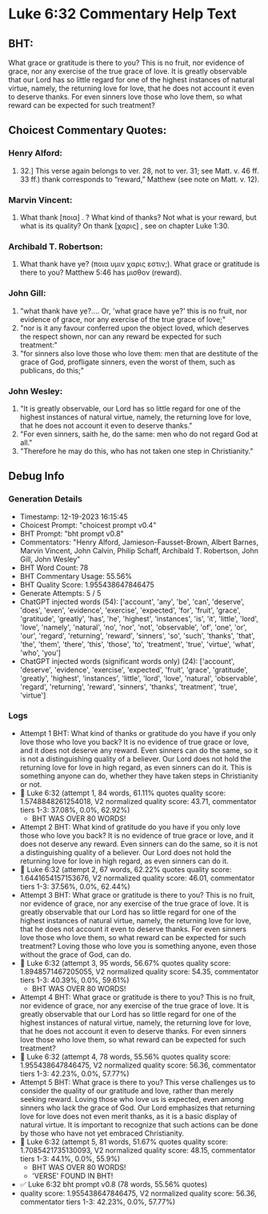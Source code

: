 # Luke 6:32 Commentary Help Text

## BHT:
What grace or gratitude is there to you? This is no fruit, nor evidence of grace, nor any exercise of the true grace of love. It is greatly observable that our Lord has so little regard for one of the highest instances of natural virtue, namely, the returning love for love, that he does not account it even to deserve thanks. For even sinners love those who love them, so what reward can be expected for such treatment?

## Choicest Commentary Quotes:
### Henry Alford:
1.  32.] This verse again belongs to ver. 28, not to ver. 31; see Matt. v. 46 ff. 33 ff.) thank corresponds to “reward,” Matthew (see note on Matt. v. 12).

### Marvin Vincent:
1. What thank [ποια] . ? What kind of thanks? Not what is your reward, but what is its quality? On thank [χαρις] , see on chapter Luke 1:30.


### Archibald T. Robertson:
1.  What thank have ye? (ποια υμιν χαρις εστιν;). What grace or gratitude is there to you? Matthew 5:46 has μισθον (reward). 


### John Gill:
1. "what thank have ye?.... Or, 'what grace have ye?' this is no fruit, nor evidence of grace, nor any exercise of the true grace of love;"
2. "nor is it any favour conferred upon the object loved, which deserves the respect shown, nor can any reward be expected for such treatment:"
3. "for sinners also love those who love them: men that are destitute of the grace of God, profligate sinners, even the worst of them, such as publicans, do this;"

### John Wesley:
1. "It is greatly observable, our Lord has so little regard for one of the highest instances of natural virtue, namely, the returning love for love, that he does not account it even to deserve thanks."
2. "For even sinners, saith he, do the same: men who do not regard God at all."
3. "Therefore he may do this, who has not taken one step in Christianity."


## Debug Info
### Generation Details
- Timestamp: 12-19-2023 16:15:45
- Choicest Prompt: "choicest prompt v0.4"
- BHT Prompt: "bht prompt v0.8"
- Commentators: "Henry Alford, Jamieson-Fausset-Brown, Albert Barnes, Marvin Vincent, John Calvin, Philip Schaff, Archibald T. Robertson, John Gill, John Wesley"
- BHT Word Count: 78
- BHT Commentary Usage: 55.56%
- BHT Quality Score: 1.955438647846475
- Generate Attempts: 5 / 5
- ChatGPT injected words (54):
	['account', 'any', 'be', 'can', 'deserve', 'does', 'even', 'evidence', 'exercise', 'expected', 'for', 'fruit', 'grace', 'gratitude', 'greatly', 'has', 'he', 'highest', 'instances', 'is', 'it', 'little', 'lord', 'love', 'namely', 'natural', 'no', 'nor', 'not', 'observable', 'of', 'one', 'or', 'our', 'regard', 'returning', 'reward', 'sinners', 'so', 'such', 'thanks', 'that', 'the', 'them', 'there', 'this', 'those', 'to', 'treatment', 'true', 'virtue', 'what', 'who', 'you']
- ChatGPT injected words (significant words only) (24):
	['account', 'deserve', 'evidence', 'exercise', 'expected', 'fruit', 'grace', 'gratitude', 'greatly', 'highest', 'instances', 'little', 'lord', 'love', 'natural', 'observable', 'regard', 'returning', 'reward', 'sinners', 'thanks', 'treatment', 'true', 'virtue']

### Logs
- Attempt 1 BHT: What kind of thanks or gratitude do you have if you only love those who love you back? It is no evidence of true grace or love, and it does not deserve any reward. Even sinners can do the same, so it is not a distinguishing quality of a believer. Our Lord does not hold the returning love for love in high regard, as even sinners can do it. This is something anyone can do, whether they have taken steps in Christianity or not.
- 🔄 Luke 6:32 (attempt 1, 84 words, 61.11% quotes quality score: 1.5748848261254018, V2 normalized quality score: 43.71, commentator tiers 1-3: 37.08%, 0.0%, 62.92%) 
	- BHT WAS OVER 80 WORDS!
- Attempt 2 BHT: What kind of gratitude do you have if you only love those who love you back? It is no evidence of true grace or love, and it does not deserve any reward. Even sinners can do the same, so it is not a distinguishing quality of a believer. Our Lord does not hold the returning love for love in high regard, as even sinners can do it.
- 🔄 Luke 6:32 (attempt 2, 67 words, 62.22% quotes quality score: 1.6441654157153676, V2 normalized quality score: 46.01, commentator tiers 1-3: 37.56%, 0.0%, 62.44%)
- Attempt 3 BHT: What grace or gratitude is there to you? This is no fruit, nor evidence of grace, nor any exercise of the true grace of love. It is greatly observable that our Lord has so little regard for one of the highest instances of natural virtue, namely, the returning love for love, that he does not account it even to deserve thanks. For even sinners love those who love them, so what reward can be expected for such treatment? Loving those who love you is something anyone, even those without the grace of God, can do.
- 🔄 Luke 6:32 (attempt 3, 95 words, 56.67% quotes quality score: 1.8948571467205055, V2 normalized quality score: 54.35, commentator tiers 1-3: 40.39%, 0.0%, 59.61%) 
	- BHT WAS OVER 80 WORDS!
- Attempt 4 BHT: What grace or gratitude is there to you? This is no fruit, nor evidence of grace, nor any exercise of the true grace of love. It is greatly observable that our Lord has so little regard for one of the highest instances of natural virtue, namely, the returning love for love, that he does not account it even to deserve thanks. For even sinners love those who love them, so what reward can be expected for such treatment?
- 🔄 Luke 6:32 (attempt 4, 78 words, 55.56% quotes quality score: 1.955438647846475, V2 normalized quality score: 56.36, commentator tiers 1-3: 42.23%, 0.0%, 57.77%)
- Attempt 5 BHT: What grace is there to you? This verse challenges us to consider the quality of our gratitude and love, rather than merely seeking reward. Loving those who love us is expected, even among sinners who lack the grace of God. Our Lord emphasizes that returning love for love does not even merit thanks, as it is a basic display of natural virtue. It is important to recognize that such actions can be done by those who have not yet embraced Christianity.
- 🔄 Luke 6:32 (attempt 5, 81 words, 51.67% quotes quality score: 1.7085421735130093, V2 normalized quality score: 48.15, commentator tiers 1-3: 44.1%, 0.0%, 55.9%) 
	- BHT WAS OVER 80 WORDS! 
	- 'VERSE' FOUND IN BHT!
- ✅ Luke 6:32 bht prompt v0.8 (78 words, 55.56% quotes)
- quality score: 1.955438647846475, V2 normalized quality score: 56.36, commentator tiers 1-3: 42.23%, 0.0%, 57.77%)